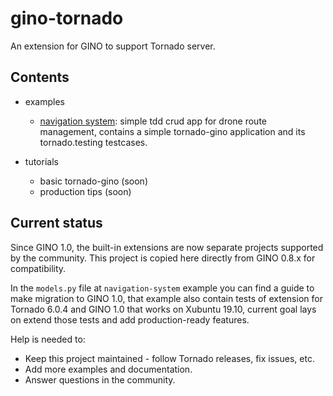 # gino-tornado

An extension for GINO to support Tornado server.

## Contents

* examples
  * [navigation system](examples/navigation-system/index.md): simple tdd crud app for drone route management, contains a simple tornado-gino application and its tornado.testing testcases.

* tutorials
  * basic tornado-gino (soon)
  * production tips (soon)

## Current status

Since GINO 1.0, the built-in extensions are now separate projects supported by
the community. This project is copied here directly from GINO 0.8.x for
compatibility. 

In the `models.py` file at `navigation-system` example you can find a guide to 
make migration to GINO 1.0, that example also contain tests of extension for
Tornado 6.0.4 and GINO 1.0 that works on Xubuntu 19.10, current goal lays on
extend those tests and add production-ready features.

Help is needed to:

* Keep this project maintained - follow Tornado releases, fix issues, etc.
* Add more examples and documentation.
* Answer questions in the community.
